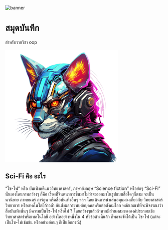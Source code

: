 ![banner](https://k-lytics.com/wp-content/uploads/2018/07/FB-Sci-Fi-Town-in-future-planet-1200.png)

# สมุดบันทึก

สำหรับรายวิชา oop

![download banner](./banner1.jpg)

## Sci-Fi คือ อะไร 

“ไซ-ไฟ” หรือ บันเทิงคดีแนววิทยาศาสตร์, ภาษาอังกฤษ “Science fiction” หรือย่อๆ “Sci-Fi” นั่นเองโดยภาพกว้างๆ ก็คือ เรื่องที่จินตนาการขึ้นมาไม่ว่าจะออกมาในรูปแบบสื่อใดๆก็ตาม จะเป็น นวนิยาย ภาพยนตร์ การ์ตูน หรือสื่อบันเทิงอื่นๆ ฯลฯ โดยเน้นการนำเสนอมุมมองเกี่ยวกับ วิทยาศาสตร์ วิทยาการ หรือเทคโนโลยีก้าวล้ำ อันส่งผลกระทบต่อบุคคลหรือต่อสังคมโลก หลักเกณฑ์ที่จะพิจารณาว่า สื่อบันเทิงนั้นๆ มีความเป็นไซ-ไฟ หรือไม่ ? โดยกว้างๆแล้วถ้าหากมีส่วนผสมขององค์ประกอบเชิงวิทยาศาสตร์หรือเทคโนโลยี อย่างใดอย่างหนึ่งใน 4 หัวข้อล่างนี้แล้ว ก็พอจะจัดได้เป็น ไซ-ไฟ (แต่จะเป็นไซ-ไฟเข้มข้น หรืออย่างอ่อนๆ ก็เป็นอีกกรณี)

